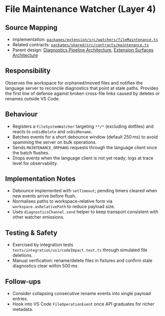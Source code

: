 # File Maintenance Watcher (Layer 4)

## Source Mapping
- Implementation: [`packages/extension/src/watchers/fileMaintenance.ts`](/packages/extension/src/watchers/fileMaintenance.ts)
- Related contracts: [`packages/shared/src/contracts/maintenance.ts`](/packages/shared/src/contracts/maintenance.ts)
- Parent design: [Diagnostics Pipeline Architecture](../../layer-3/diagnostics-pipeline.mdmd.md), [Extension Surfaces Architecture](../../layer-3/extension-surfaces.mdmd.md)

## Responsibility
Observes the workspace for orphaned/moved files and notifies the language server to reconcile diagnostics that point at stale paths. Provides the first line of defense against broken cross-file links caused by deletes or renames outside VS Code.

## Behaviour
- Registers a `FileSystemWatcher` targeting `**/*` (excluding dotfiles) and reacts to `onDidDelete` and `onDidRename`.
- Batches events for a short debounce window (default 250 ms) to avoid spamming the server on bulk operations.
- Sends `MAINTENANCE_ORPHANS` requests through the language client once the batch flushes.
- Drops events when the language client is not yet ready; logs at trace level for observability.

## Implementation Notes
- Debounce implemented with `setTimeout`; pending timers cleared when new events arrive before flush.
- Normalises paths to workspace-relative form via `workspace.asRelativePath` to reduce payload size.
- Uses `diagnosticsChannel.send` helper to keep transport consistent with other watcher emissions.

## Testing & Safety
- Exercised by integration tests `tests/integration/us1/codeImpact.test.ts` through simulated file deletions.
- Manual verification: rename/delete files in fixtures and confirm stale diagnostics clear within 500 ms.

## Follow-ups
- Consider collapsing consecutive rename events into single payload entries.
- Hook into VS Code `FileOperationEvent` once API graduates for richer metadata.
